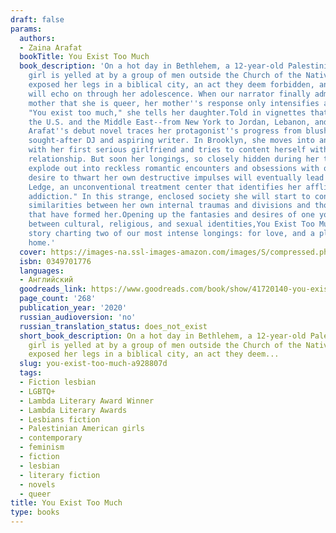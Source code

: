```yaml
---
draft: false
params:
  authors:
  - Zaina Arafat
  bookTitle: You Exist Too Much
  book_description: 'On a hot day in Bethlehem, a 12-year-old Palestinian-American
    girl is yelled at by a group of men outside the Church of the Nativity. She has
    exposed her legs in a biblical city, an act they deem forbidden, and their judgement
    will echo on through her adolescence. When our narrator finally admits to her
    mother that she is queer, her mother''s response only intensifies a sense of shame:
    "You exist too much," she tells her daughter.Told in vignettes that flash between
    the U.S. and the Middle East--from New York to Jordan, Lebanon, and Palestine--Zaina
    Arafat''s debut novel traces her protagonist''s progress from blushing teen to
    sought-after DJ and aspiring writer. In Brooklyn, she moves into an apartment
    with her first serious girlfriend and tries to content herself with their comfortable
    relationship. But soon her longings, so closely hidden during her teenage years,
    explode out into reckless romantic encounters and obsessions with other people.Her
    desire to thwart her own destructive impulses will eventually lead her to The
    Ledge, an unconventional treatment center that identifies her affliction as "love
    addiction." In this strange, enclosed society she will start to consider the unnerving
    similarities between her own internal traumas and divisions and those of the places
    that have formed her.Opening up the fantasies and desires of one young woman caught
    between cultural, religious, and sexual identities,You Exist Too Muchis a captivating
    story charting two of our most intense longings: for love, and a place to call
    home.'
  cover: https://images-na.ssl-images-amazon.com/images/S/compressed.photo.goodreads.com/books/1570133456i/41720140.jpg
  isbn: 0349701776
  languages:
  - Английский
  goodreads_link: https://www.goodreads.com/book/show/41720140-you-exist-too-much
  page_count: '268'
  publication_year: '2020'
  russian_audioversion: 'no'
  russian_translation_status: does_not_exist
  short_book_description: On a hot day in Bethlehem, a 12-year-old Palestinian-American
    girl is yelled at by a group of men outside the Church of the Nativity. She has
    exposed her legs in a biblical city, an act they deem...
  slug: you-exist-too-much-a928807d
  tags:
  - Fiction lesbian
  - LGBTQ+
  - Lambda Literary Award Winner
  - Lambda Literary Awards
  - Lesbians fiction
  - Palestinian American girls
  - contemporary
  - feminism
  - fiction
  - lesbian
  - literary fiction
  - novels
  - queer
title: You Exist Too Much
type: books
---
```

